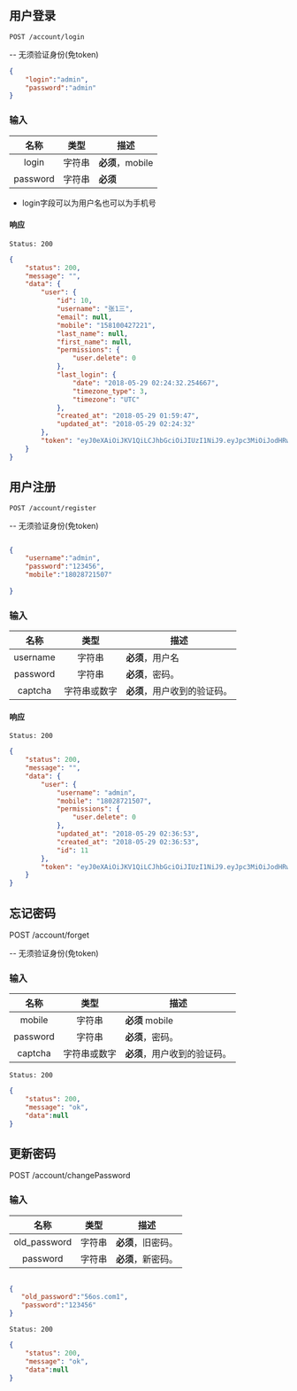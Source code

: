 ## 用户登录

```
POST /account/login
```
-- 无须验证身份(免token)


```json
{
	"login":"admin",
	"password":"admin"
}
```
### 输入

| 名称 | 类型 | 描述 |
|:----:|:----:|----|
| login | 字符串 | **必须**，mobile||username |
| password | 字符串 | **必须** |

- login字段可以为用户名也可以为手机号


#### 响应

```
Status: 200
```
```json
{
    "status": 200,
    "message": "",
    "data": {
        "user": {
            "id": 10,
            "username": "张1三",
            "email": null,
            "mobile": "158100427221",
            "last_name": null,
            "first_name": null,
            "permissions": {
                "user.delete": 0
            },
            "last_login": {
                "date": "2018-05-29 02:24:32.254667",
                "timezone_type": 3,
                "timezone": "UTC"
            },
            "created_at": "2018-05-29 01:59:47",
            "updated_at": "2018-05-29 02:24:32"
        },
        "token": "eyJ0eXAiOiJKV1QiLCJhbGciOiJIUzI1NiJ9.eyJpc3MiOiJodHRwOlwvXC9wZi5sb2NhbCIsImlhdCI6MTUyNzU2MDY3MiwibmJmIjoxNTI3NTYwNjcyLCJleHAiOjE1NTkwOTY2NzIsImRhdGEiOnsiaWQiOjEwLCJjcmVkZW50aWFscyI6eyJ1c2VybmFtZSI6Ilx1NWYyMDFcdTRlMDkiLCJwYXNzd29yZCI6IjEyMzQ1NiJ9fX0.uX1tVXkajf9ZbmBWO9tsEfMRWVVCiCIXlD0VWbNn-aA"
    }
}
```


## 用户注册

```
POST /account/register
```
-- 无须验证身份(免token)

```json

{
	"username":"admin",
	"password":"123456", 
	"mobile":"18028721507"
 
}
```
### 输入

| 名称 | 类型 | 描述 |
|:----:|:----:|----|
| username | 字符串 | **必须**，用户名 |
| password | 字符串 | **必须**，密码。 |
| captcha | 字符串或数字 | **必须**，用户收到的验证码。 |

#### 响应

```
Status: 200
```
```json
{
    "status": 200,
    "message": "",
    "data": {
        "user": {
            "username": "admin",
            "mobile": "18028721507",
            "permissions": {
                "user.delete": 0
            },
            "updated_at": "2018-05-29 02:36:53",
            "created_at": "2018-05-29 02:36:53",
            "id": 11
        },
        "token": "eyJ0eXAiOiJKV1QiLCJhbGciOiJIUzI1NiJ9.eyJpc3MiOiJodHRwOlwvXC9wZi5sb2NhbCIsImlhdCI6MTUyNzU2MTQxMywibmJmIjoxNTI3NTYxNDEzLCJleHAiOjE1NTkwOTc0MTMsImRhdGEiOnsiaWQiOjExLCJjcmVkZW50aWFscyI6InNhOTMyODM0M25kNzc0Nzg4ZGhkaGQtODg0NzQ3ampqOTkzODdqamhkLTA5In19.QbScLK39_0hsV8WC6lp7j8vpbsiJOZ3NwtdiNzGwJO0"
    }
}
```



## 忘记密码


POST /account/forget

-- 无须验证身份(免token)

### 输入

| 名称 | 类型 | 描述 |
|:----:|:----:|----|
| mobile | 字符串 | **必须** mobile |
| password | 字符串 | **必须**，密码。 |
| captcha | 字符串或数字 | **必须**，用户收到的验证码。 |




```
Status: 200
```
```json
{
    "status": 200,
    "message": "ok",
    "data":null
}
```


## 更新密码


POST /account/changePassword

### 输入

| 名称 | 类型 | 描述 |
|:----:|:----:|----| 
| old_password | 字符串 | **必须**，旧密码。|
| password | 字符串 | **必须**，新密码。 |
 
 
 ```json
  
 {
 	"old_password":"56os.com1",
 	"password":"123456"  
 }
 ```
 
```
Status: 200
```
```json
{
    "status": 200,
    "message": "ok",
    "data":null
}
```


